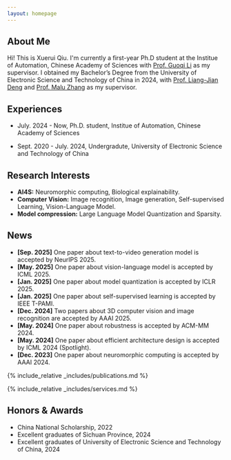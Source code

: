 ```yaml
---
layout: homepage
---
```


## About Me

Hi! This is Xuerui Qiu. I'm currently a first-year Ph.D student at the Institue of Automation, Chinese Academy of Sciences with [Prof. Guoqi Li](https://casialiguoqi.github.io/) as my supervisor. I obtained my Bachelor’s Degree from the University of Electronic Science and Technology of China in 2024, with [Prof. Liang-Jian Deng](https://liangjiandeng.github.io/) and [Prof. Malu Zhang](https://www.scse.uestc.edu.cn/info/1081/12350.htm) as my supervisor. 

## Experiences

- July. 2024 - Now, Ph.D. student, Institue of Automation, Chinese Academy of Sciences

- Sept. 2020 - July. 2024, Undergradute, University of Electronic Science and Technology of China

## Research Interests
- **AI4S:** Neuromorphic computing, Biological explainability.
- **Computer Vision:** Image recognition, Image generation, Self-supervised Learning, Vision-Language Model.
- **Model compression:** Large Language Model Quantization and Sparsity.

## News
- **[Sep. 2025]** One paper about text-to-video generation model is accepted by NeurIPS 2025.
- **[May. 2025]** One paper about vision-language model is accepted by ICML 2025.
- **[Jan. 2025]** One paper about model quantization is accepted by ICLR 2025.
- **[Jan. 2025]** One paper about self-supervised learning is accepted by IEEE T-PAMI.
- **[Dec. 2024]** Two papers about 3D computer vision and image recognition are accepted by AAAI 2025.
- **[May. 2024]** One paper about robustness is accepted by ACM-MM 2024.
- **[May. 2024]** One paper about efficient architecture design is accepted by ICML 2024 (Spotlight).
- **[Dec. 2023]** One paper about neuromorphic computing  is accepted by AAAI 2024.


{% include_relative _includes/publications.md %}

{% include_relative _includes/services.md %}

## Honors & Awards

* China National Scholarship, 2022
* Excellent graduates of Sichuan Province, 2024
* Excellent graduates of University of Electronic Science and Technology of China, 2024





